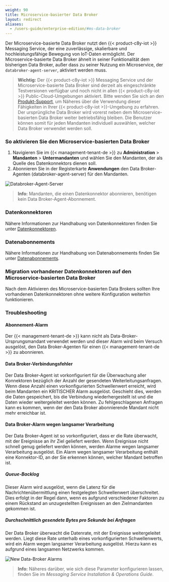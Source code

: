 ```yaml
---
weight: 90
title: Microservice-basierter Data Broker
layout: redirect
aliases:
  - /users-guide/enterprise-edition/#ms-data-broker
---
```


Der Microservice-basierte Data Broker nutzt den {{< product-c8y-iot >}} Messaging Service, der eine zuverlässige, skalierbare und hochleistungsfähige Bewegung von IoT-Daten ermöglicht. Der Microservice-basierte Data Broker ähnelt in seiner Funktionalität dem bisherigen Data Broker, außer dass zu seiner Nutzung ein Microservice, der `databroker-agent-server`, aktiviert werden muss.

> **Wichtig:** Der {{< product-c8y-iot >}} Messaging Service und der Microservice-basierte Data Broker sind derzeit als eingeschränkte Testversionen verfügbar und noch nicht in allen {{< product-c8y-iot >}} Public-Cloud-Umgebungen aktiviert. Bitte wenden Sie sich an den [Produkt-Support](/welcome/contacting-support/), um Näheres über die Verwendung dieser Fähigkeiten in Ihrer {{< product-c8y-iot >}}-Umgebung zu erfahren. Der ursprüngliche Data Broker wird vorerst neben dem Microservice-basierten Data Broker weiter betriebsfähig bleiben. Die Benutzer können somit für jeden Mandanten individuell auswählen, welcher Data Broker verwendet werden soll.

<a name="enabling-ms-data-broker"></a>
###  So aktivieren Sie den Microservice-basierten Data Broker

1. Navigieren Sie im {{< management-tenant-de >}} zu **Administration** > **Mandanten** > **Untermandanten** und wählen Sie den Mandanten, der als Quelle des Datenkonnektors dienen soll.
2. Abonnieren Sie in der Registerkarte **Anwendungen** den Data Broker-Agenten (databroker-agent-server) für den Mandanten.

![Databroker-Agent-Server](/images/benutzerhandbuch/enterprise-tenant/et-new-data-broker-agent.png)

> **Info:** Mandanten, die einen Datenkonnektor abonnieren, benötigen kein Data Broker-Agent-Abonnement.

<a name="ms-data-broker-connectors"></a>
###  Datenkonnektoren

Nähere Informationen zur Handhabung von Datenkonnektoren finden Sie unter [Datenkonnektoren](#data-broker-connectors).

<a name="ms-data-broker-subscriptions"></a>
###  Datenabonnements

Nähere Informationen zur Handhabung von Datenabonnements finden Sie unter [Datenabonnements](#data-broker-subscriptions).

<a name="migrating-data-broker-connectors-to-ms-data-broker"></a>
###  Migration vorhandener Datenkonnektoren auf den Microservice-basierten Data Broker

Nach dem Aktivieren des Microservice-basierten Data Brokers sollten Ihre vorhandenen Datenkonnektoren ohne weitere Konfiguration weiterhin funktionieren.

<a name="troubleshooting-ms-data-broker"></a>
###  Troubleshooting

#### Abonnement-Alarm

Der {{< management-tenant-de >}} kann nicht als Data-Broker-Ursprungsmandant verwendet werden und dieser Alarm wird beim Versuch ausgelöst, den Data Broker-Agenten für einen {{< management-tenant-de >}} zu abonnieren.

#### Data Broker-Verbindungsfehler

Der Data Broker-Agent ist vorkonfiguriert für die Überwachung aller Konnektoren bezüglich der Anzahl der gesendeten Weiterleitungsanfragen. Wenn diese Anzahl einen vorkonfigurierten Schwellenwert erreicht, wird beim Mandanten ein KRITISCHER Alarm ausgelöst.
Geschieht dies, werden die Daten gespeichert, bis die Verbindung wiederhergestellt ist und die Daten wieder weitergeleitet werden können.
Zu fehlgeschlagenen Anfragen kann es kommen, wenn der den Data Broker abonnierende Mandant nicht mehr erreichbar ist.

#### Data Broker-Alarm wegen langsamer Verarbeitung

Der Data Broker-Agent ist so vorkonfiguriert, dass er die Rate überwacht, mit der Ereignisse an ihr Ziel geliefert werden. Wenn Ereignisse nicht schnell genug geliefert werden können, werden Alarme wegen langsamer Verarbeitung ausgelöst. Ein Alarm wegen langsamer Verarbeitung enthält eine Konnektor-ID, an der Sie erkennen können, welcher Mandant betroffen ist.

##### Queue-Backlog

Dieser Alarm wird ausgelöst, wenn die Latenz für die Nachrichtenübermittlung einen festgelegten Schwellenwert überschreitet. Dies erfolgt in der Regel dann, wenn es aufgrund verschiedener Faktoren zu einem Rückstand an unzugestellten Ereignissen an den Zielmandanten gekommen ist.

##### Durchschnittlich gesendete Bytes pro Sekunde bei Anfragen

Der Data Broker überwacht die Datenrate, mit der Ereignisse weitergeleitet werden. Liegt diese Rate unterhalb eines vorkonfigurierten Schwellenwerts, wird ein Alarm wegen langsamer Verarbeitung ausgelöst. Hierzu kann es aufgrund eines langsamen Netzwerks kommen.

![New Data-Broker Alarms](/images/benutzerhandbuch/enterprise-tenant/et-new-data-broker-alarms.png)

> **Info:** Näheres darüber, wie sich diese Parameter konfigurieren lassen, finden Sie im *Messaging Service Installation & Operations Guide*.
